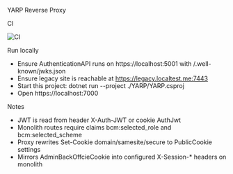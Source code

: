 YARP Reverse Proxy

CI

![CI](https://github.com/Brandon255-rgb/BCMTrac_YARP/actions/workflows/dotnet.yml/badge.svg)

Run locally

- Ensure AuthenticationAPI runs on https://localhost:5001 with /.well-known/jwks.json
- Ensure legacy site is reachable at https://legacy.localtest.me:7443
- Start this project: dotnet run --project ./YARP/YARP.csproj
- Open https://localhost:7000

Notes

- JWT is read from header X-Auth-JWT or cookie AuthJwt
- Monolith routes require claims bcm:selected_role and bcm:selected_scheme
- Proxy rewrites Set-Cookie domain/samesite/secure to PublicCookie settings
- Mirrors AdminBackOffcieCookie into configured X-Session-\* headers on monolith
